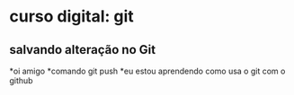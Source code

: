 # curso digital: git

## salvando alteração no Git

*oi amigo
*comando git push
*eu estou aprendendo como usa o git com o github

